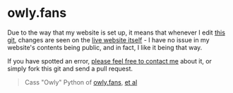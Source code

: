 # owly.fans

Due to the way that my website is set up, it means that whenever I edit [this git](https://github.com/DynTylluan/owly.fans), changes are seen on the [live website itself](https://owly.fans) - I have no issue in my website's contents being public, and in fact, I like it being that way.

If you have spotted an error, [please feel free to contact me](https://github.com/DynTylluan/DynTylluan) about it, or simply fork this git and send a pull request.

> Cass "Owly" Python of [owly.fans](https://owly.fans), [et al](humans.txt)
